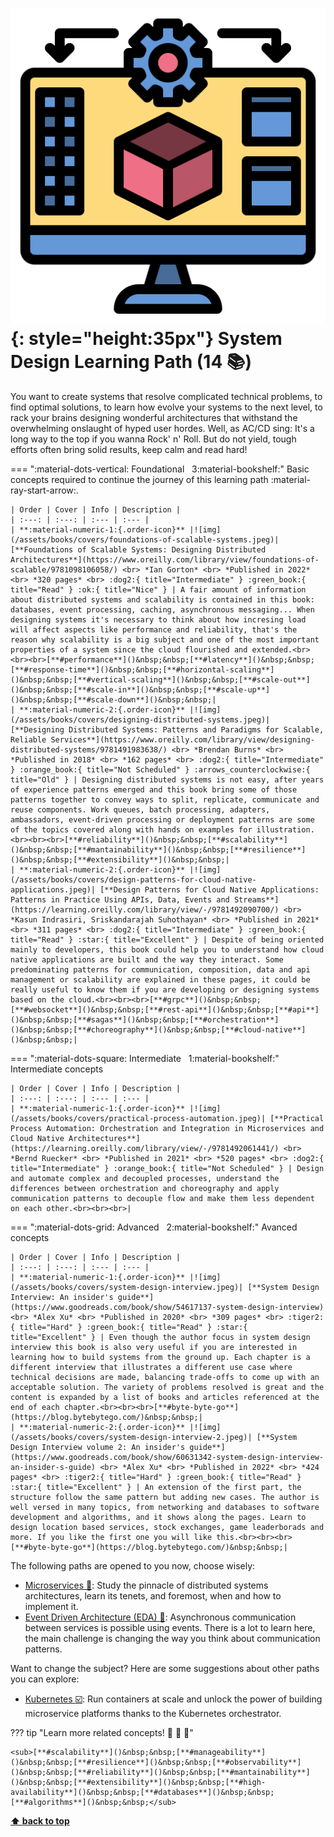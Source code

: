 

[//]: # (Auto generated file from templates)

# ![img](/assets/learning-paths/icons/system-design.png){: style="height:35px"} System Design Learning Path (14 :books:)

You want to create systems that resolve complicated technical problems, to find optimal solutions, to learn how evolve your systems to the next level, to rack your brains designing wonderful architectures that withstand the overwhelming onslaught of hyped user hordes. Well, as AC/CD sing: It's a long way to the top if you wanna Rock' n' Roll. But do not yield, tough efforts often bring solid results, keep calm and read hard!

=== ":material-dots-vertical: Foundational &nbsp; 3:material-bookshelf:"
    Basic concepts required to continue the journey of this learning path :material-ray-start-arrow:.

    | Order | Cover | Info | Description |
    | :---: | :---: | :--- | :--- |
    | **:material-numeric-1:{.order-icon}** |![img](/assets/books/covers/foundations-of-scalable-systems.jpeg)| [**Foundations of Scalable Systems: Designing Distributed Architectures**](https://www.oreilly.com/library/view/foundations-of-scalable/9781098106058/) <br> *Ian Gorton* <br> *Published in 2022* <br> *320 pages* <br> :dog2:{ title="Intermediate" } :green_book:{ title="Read" } :ok:{ title="Nice" } | A fair amount of information about distributed systems and scalability is contained in this book: databases, event processing, caching, asynchronous messaging... When designing systems it's necessary to think about how incresing load will affect aspects like performance and reliability, that's the reason why scalability is a big subject and one of the most important properties of a system since the cloud flourished and extended.<br><br><br>[**#performance**]()&nbsp;&nbsp;[**#latency**]()&nbsp;&nbsp;[**#response-time**]()&nbsp;&nbsp;[**#horizontal-scaling**]()&nbsp;&nbsp;[**#vertical-scaling**]()&nbsp;&nbsp;[**#scale-out**]()&nbsp;&nbsp;[**#scale-in**]()&nbsp;&nbsp;[**#scale-up**]()&nbsp;&nbsp;[**#scale-down**]()&nbsp;&nbsp;|
    | **:material-numeric-2:{.order-icon}** |![img](/assets/books/covers/designing-distributed-systems.jpeg)| [**Designing Distributed Systems: Patterns and Paradigms for Scalable, Reliable Services**](https://www.oreilly.com/library/view/designing-distributed-systems/9781491983638/) <br> *Brendan Burns* <br> *Published in 2018* <br> *162 pages* <br> :dog2:{ title="Intermediate" } :orange_book:{ title="Not Scheduled" } :arrows_counterclockwise:{ title="Old" } | Designing distributed systems is not easy, after years of experience patterns emerged and this book bring some of those patterns together to convey ways to split, replicate, communicate and reuse components. Work queues, batch processing, adapters, ambassadors, event-driven processing or deployment patterns are some of the topics covered along with hands on examples for illustration. <br><br><br>[**#reliability**]()&nbsp;&nbsp;[**#scalability**]()&nbsp;&nbsp;[**#mantainability**]()&nbsp;&nbsp;[**#resilience**]()&nbsp;&nbsp;[**#extensibility**]()&nbsp;&nbsp;|
    | **:material-numeric-2:{.order-icon}** |![img](/assets/books/covers/design-patterns-for-cloud-native-applications.jpeg)| [**Design Patterns for Cloud Native Applications: Patterns in Practice Using APIs, Data, Events and Streams**](https://learning.oreilly.com/library/view/-/9781492090700/) <br> *Kasun Indrasiri, Sriskandarajah Suhothayan* <br> *Published in 2021* <br> *311 pages* <br> :dog2:{ title="Intermediate" } :green_book:{ title="Read" } :star:{ title="Excellent" } | Despite of being oriented mainly to developers, this book could help you to understand how cloud native applications are built and the way they interact. Some predominating patterns for communication, composition, data and api management or scalability are explained in these pages, it could be really useful to know them if you are developing or designing systems based on the cloud.<br><br><br>[**#grpc**]()&nbsp;&nbsp;[**#websocket**]()&nbsp;&nbsp;[**#rest-api**]()&nbsp;&nbsp;[**#api**]()&nbsp;&nbsp;[**#sagas**]()&nbsp;&nbsp;[**#orchestration**]()&nbsp;&nbsp;[**#choreography**]()&nbsp;&nbsp;[**#cloud-native**]()&nbsp;&nbsp;|

=== ":material-dots-square: Intermediate &nbsp; 1:material-bookshelf:"
    Intermediate concepts

    | Order | Cover | Info | Description |
    | :---: | :---: | :--- | :--- |
    | **:material-numeric-1:{.order-icon}** |![img](/assets/books/covers/practical-process-automation.jpeg)| [**Practical Process Automation: Orchestration and Integration in Microservices and Cloud Native Architectures**](https://learning.oreilly.com/library/view/-/9781492061441/) <br> *Bernd Ruecker* <br> *Published in 2021* <br> *520 pages* <br> :dog2:{ title="Intermediate" } :orange_book:{ title="Not Scheduled" } | Design and automate complex and decoupled processes, understand the differences between orchestration and choreography and apply communication patterns to decouple flow and make them less dependent on each other.<br><br><br>|

=== ":material-dots-grid: Advanced &nbsp; 2:material-bookshelf:"
    Avanced concepts

    | Order | Cover | Info | Description |
    | :---: | :---: | :--- | :--- |
    | **:material-numeric-1:{.order-icon}** |![img](/assets/books/covers/system-design-interview.jpeg)| [**System Design Interview: An insider's guide**](https://www.goodreads.com/book/show/54617137-system-design-interview) <br> *Alex Xu* <br> *Published in 2020* <br> *309 pages* <br> :tiger2:{ title="Hard" } :green_book:{ title="Read" } :star:{ title="Excellent" } | Even though the author focus in system design interview this book is also very useful if you are interested in learning how to build systems from the ground up. Each chapter is a different interview that illustrates a different use case where technical decisions are made, balancing trade-offs to come up with an acceptable solution. The variety of problems resolved is great and the content is expanded by a list of books and articles referenced at the end of each chapter.<br><br><br>[**#byte-byte-go**](https://blog.bytebytego.com/)&nbsp;&nbsp;|
    | **:material-numeric-2:{.order-icon}** |![img](/assets/books/covers/system-design-interview-2.jpeg)| [**System Design Interview volume 2: An insider's guide**](https://www.goodreads.com/book/show/60631342-system-design-interview-an-insider-s-guide) <br> *Alex Xu* <br> *Published in 2022* <br> *424 pages* <br> :tiger2:{ title="Hard" } :green_book:{ title="Read" } :star:{ title="Excellent" } | An extension of the first part, the structure follow the same pattern but adding new cases. The author is well versed in many topics, from networking and databases to software development and algorithms, and it shows along the pages. Learn to design location based services, stock exchanges, game leaderborads and more. If you like the first one you will like this.<br><br><br>[**#byte-byte-go**](https://blog.bytebytego.com/)&nbsp;&nbsp;|


The following paths are opened to you now, choose wisely:

- [Microservices :construction:](/learning-paths/microservices): Study the pinnacle of distributed systems architectures, learn its tenets, and foremost, when and how to implement it.
- [Event Driven Architecture (EDA) :construction:](/learning-paths/event-driven-architecture): Asynchronous communication between services is possible using events. There is a lot to learn here, the main challenge is changing the way you think about communication patterns.


Want to change the subject? Here are some suggestions about other paths you can explore:

- [Kubernetes :ballot_box_with_check:](/learning-paths/kubernetes): Run containers at scale and unlock the power of building microservice platforms thanks to the Kubernetes orchestrator.


??? tip "Learn more related concepts! :round_pushpin: :beginner: :gem:"

    <sub>[**#scalability**]()&nbsp;&nbsp;[**#manageability**]()&nbsp;&nbsp;[**#resilience**]()&nbsp;&nbsp;[**#observability**]()&nbsp;&nbsp;[**#reliability**]()&nbsp;&nbsp;[**#mantainability**]()&nbsp;&nbsp;[**#extensibility**]()&nbsp;&nbsp;[**#high-availability**]()&nbsp;&nbsp;[**#databases**]()&nbsp;&nbsp;[**#algorithms**]()&nbsp;&nbsp;</sub>

[**⬆ back to top**](#system-design-learning-path-14)

